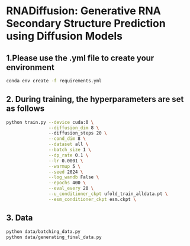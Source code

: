 # RNADiffusion: Generative RNA Secondary Structure Prediction using Diffusion Models

## 1.Please use the .yml file to create your environment

```sh
conda env create -f requirements.yml
```

## 2. During training, the hyperparameters are set as follows

```sh
python train.py --device cuda:0 \
                --diffusion_dim 8 \ 
                --diffusion_steps 20 \
                --cond_dim 8 \
                --dataset all \
                --batch_size 1 \
                --dp_rate 0.1 \
                --lr 0.0001 \
                --warmup 5 \
                --seed 2024 \
                --log_wandb False \
                --epochs 400 \
                --eval_every 20 \
                --u_conditioner_ckpt ufold_train_alldata.pt \
                --esm_conditioner_ckpt esm.ckpt \
```

## 3. Data

```sh
python data/batching_data.py
python data/generating_final_data.py
```
